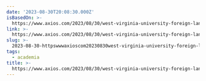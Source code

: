 ```yaml
---
date: '2023-08-30T20:08:30.000Z'
isBasedOn: >-
  https://www.axios.com/2023/08/30/west-virginia-university-foreign-language-classes
link: >-
  https://www.axios.com/2023/08/30/west-virginia-university-foreign-language-classes
slug: >-
  2023-08-30-httpswwwaxioscom20230830west-virginia-university-foreign-language-classes
tags:
  - academia
title: >-
  https://www.axios.com/2023/08/30/west-virginia-university-foreign-language-classes
---
```


